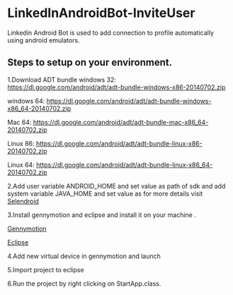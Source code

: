 # LinkedInAndroidBot-InviteUser

Linkedin Android Bot is used to add connection to profile automatically using android emulators.

Steps to setup on your environment.
-----------------------------------
1.Download ADT bundle 
  windows 32: https://dl.google.com/android/adt/adt-bundle-windows-x86-20140702.zip

  windows 64: https://dl.google.com/android/adt/adt-bundle-windows-x86_64-20140702.zip

  Mac 64: https://dl.google.com/android/adt/adt-bundle-mac-x86_64-20140702.zip

  Linux 86: https://dl.google.com/android/adt/adt-bundle-linux-x86-20140702.zip

  Linux 64: https://dl.google.com/android/adt/adt-bundle-linux-x86_64-20140702.zip

2.Add user variable ANDROID_HOME and set value as path of sdk and
  add system variable JAVA_HOME and set value as
  for more details visit [Selendroid](http://selendroid.io/setup.html )

3.Install gennymotion and eclipse and install it on your machine . 

  [Gennymotion](https://www.genymotion.com/thank-you-freemium/)
  
  [Eclipse](https://eclipse.org/downloads/)

4.Add new virtual device in gennymotion and launch

5.Import project to eclipse 

6.Run the project by right clicking on StartApp.class.

  